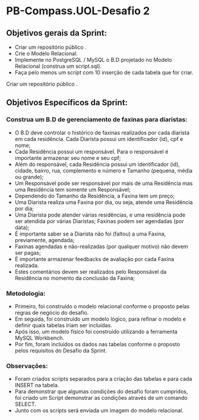 # PB-Compass.UOL-Desafio 2
## Objetivos gerais da Sprint:

- Criar um repositório público .
- Crie o Modelo Relacional.
- Implemente no PostgreSQL / MySQL o B.D projetado no Modelo Relacional (construa um script.sql).
- Faça pelo menos um script com 10 inserção de cada tabela que for criar.

Criar um repositório público .

## Objetivos Específicos da Sprint:

### Construa um B.D de gerenciamento de faxinas para diaristas:

- O B.D deve controlar o histórico de faxinas realizados por cada diarista em cada residência. Cada Diarista possui um identificador (id), cpf e nome; 
- Cada Residência possui um responsável. Para o responsável é importante armazenar seu nome e seu cpf; 
- Além do responsável, cada Residência possui um identificador (id), cidade, bairro, rua, complemento e número e Tamanho (pequena, média ou grande); 
- Um Responsável pode ser responsável por mais de uma Residência mas uma Residência tem somente um Responsável; 
- Dependendo do Tamanho da Residência, a Faxina tem um preço;
- Uma Diarista realiza uma Faxina por dia, ou seja, atende uma Residência por dia; 
- Uma Diarista pode atender várias residências, e uma residência pode ser atendida por várias Diaristas; Faxinas podem ser agendadas (por data); 
- É importante saber se a Diarista não foi (faltou) a uma Faxina, previamente, agendada; 
- Faxinas agendadas e não-realizadas (por qualquer motivo) não devem ser pagas; 
- É importante armazenar feedbacks de avaliação por cada Faxina realizada. 
- Estes comentários devem ser realizados pelo Responsável da Residência no momento da conclusão da Faxina;

### Metodologia:

- Primeiro, foi construído o modelo relacional conforme o proposto pelas regras de negócio do desafio.
- Em seguida, foi construído um modelo lógico, para refinar o modelo e definir quais tabelas iriam ser incluídas. 
- Após isso, um modelo físico foi construído utilizando a ferramenta MySQL Workbench.
- Por fim, foram incluídos os dados nas tabelas conforme o proposto pelos requisitos do Desafio da Sprint.

### Observações:

- Foram criados scripts separados para a criação das tabelas e para cada INSERT na tabela.
- Para demonstrar que algumas condições do desafio foram cumpridos, foi criado um Script demonstrar as condições através de um comando SELECT.
- Junto com os scripts será enviada um imagem do modelo relacional.



